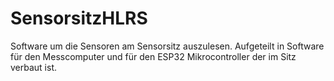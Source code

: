 # SensorsitzHLRS

Software um die Sensoren am Sensorsitz auszulesen. Aufgeteilt in Software für den Messcomputer und für den ESP32 Mikrocontroller der im Sitz verbaut ist.
